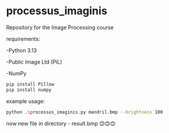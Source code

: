 # processus_imaginis
Repository for the Image Processing course

requirements:

-Python 3.13

-Public Image Ltd (PiL)

-NumPy

```bash
pip install Pillow
pip install numpy
```

example usage:
```bash
python .\processus_imaginis.py mandril.bmp --brightness 100
```

now new file in directory - result.bmp 😊😊😊
